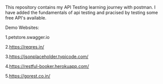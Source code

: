 This repository contains my API Testing learning journey with postman. I have added the fundamentals of api testing and pracised by testing some free API's available.

Demo Websites:

1.petstore.swagger.io

2.https://reqres.in/

3.https://jsonplaceholder.typicode.com/

4.https://restful-booker.herokuapp.com/

5.https://gorest.co.in/

